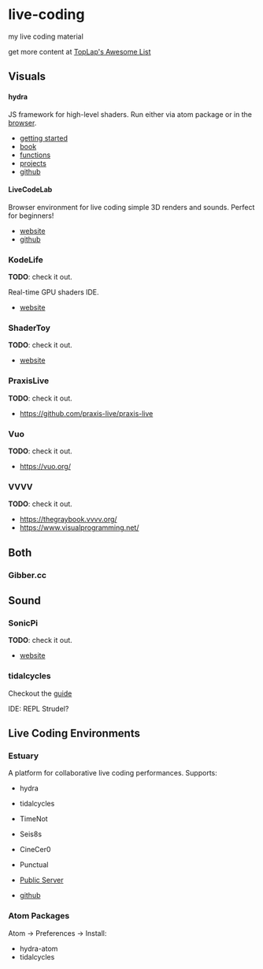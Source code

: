 # live-coding
my live coding material

get more content at [TopLap's Awesome List](https://github.com/toplap/awesome-livecoding)

## Visuals

#### hydra
JS framework for high-level shaders. Run either via atom package or in the [browser](hydra.ojack.xyz).
- [getting started](https://hydra.ojack.xyz/docs/#/)
- [book](https://hydra-book.glitch.me/#/)
- [functions](https://hydra.ojack.xyz/api/)
- [projects](https://hydra.ojack.xyz/garden/)
- [github](https://github.com/hydra-synth/hydra)

#### LiveCodeLab
Browser environment for live coding simple 3D renders and sounds.
Perfect for beginners!
- [website](https://livecodelab.net/index.html)
- [github](https://github.com/davidedc/livecodelab)


### KodeLife
__TODO__: check it out.

Real-time GPU shaders IDE.
- [website](https://hexler.net/kodelife)

### ShaderToy
__TODO__: check it out.

- [website](https://www.shadertoy.com/)


### PraxisLive
__TODO__: check it out.

- https://github.com/praxis-live/praxis-live

### Vuo
__TODO__: check it out.

- https://vuo.org/

### VVVV
__TODO__: check it out.

- https://thegraybook.vvvv.org/
- https://www.visualprogramming.net/

## Both

### Gibber.cc

## Sound

### SonicPi
__TODO__: check it out.

- [website](https://sonic-pi.net/)

### tidalcycles
Checkout the [guide](https://tidalcycles.org/docs/getting-started/macos_install)

IDE: REPL
Strudel?


## Live Coding Environments

### Estuary
A platform for collaborative live coding performances.
Supports:
- hydra
- tidalcycles
- TimeNot
- Seis8s
- CineCer0
- Punctual

- [Public Server](https://estuary.mcmaster.ca/)
- [github](https://github.com/dktr0/estuary)


### Atom Packages
Atom -> Preferences -> Install:
- hydra-atom
- tidalcycles
